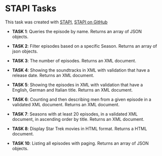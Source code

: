 # STAPI Tasks

This task was created with [STAPI](http://stapi.co/), [STAPI on GitHub](https://github.com/cezarykluczynski/stapi)

* **TASK 1**: Queries the episode by name. Returns an array of JSON objects.
* **TASK 2**: Filter episodes based on a specific Season. Returns an array of json objects.
* **TASK 3**: The number of episodes. Returns an XML document.
* **TASK 4**: Showing the soundtracks in XML with validation that have a release date. Returns an XML document.
* **TASK 5**: Showing the episodes in XML with validation that have a English, German and Italian title. Returns an XML document.
* **TASK 6**: Counting and then describing men from a given episode in a validated XML document. Returns an XML document.
* **TASK 7**: Seasons with at least 20 episodes, in a validated XML document, in ascending order by title. Returns an XML document.
* **TASK 8**: Display Star Trek movies in HTML format. Returns a HTML document.

* **TASK 10**: Listing all episodes with paging. Returns an array of JSON objects.
